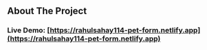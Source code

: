## About The Project
### Live Demo: [https://rahulsahay114-pet-form.netlify.app](https://rahulsahay114-pet-form.netlify.app)

